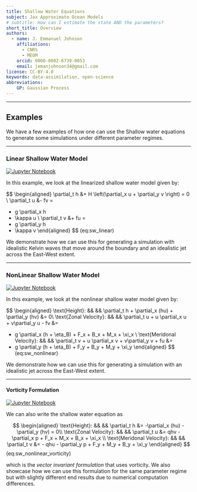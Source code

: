 ```yaml
---
title: Shallow Water Equations
subject: Jax Approximate Ocean Models
# subtitle: How can I estimate the state AND the parameters?
short_title: Overview
authors:
  - name: J. Emmanuel Johnson
    affiliations:
      - CNRS
      - MEOM
    orcid: 0000-0002-6739-0053
    email: jemanjohnson34@gmail.com
license: CC-BY-4.0
keywords: data-assimilation, open-science
abbreviations:
    GP: Gaussian Process
---
```




---
## Examples

We have a few examples of how one can use the Shallow water equations to generate some simulations under different parameter regimes.


---
### Linear Shallow Water Model

[![Jupyter Notebook](https://img.shields.io/badge/jupyter-%23FA0F00.svg?style=for-the-badge&logo=jupyter&logoColor=white)](./sw_linear_jet_api1)

In this example, we look at the linearized shallow water model given by:

$$
\begin{aligned}
\partial_t h &+ H
\left(\partial_x u + \partial_y v \right) = 0 \\
\partial_t u &- fv =
- g \partial_x h
- \kappa u \\
\partial_t v &+ fu =
- g \partial_y h
- \kappa v
\end{aligned}
$$ (eq:sw_linear)

We demonstrate how we can use this for generating a simulation with idealistic Kelvin waves that move around the boundary and an idealistic jet across the East-West extent.


---
### NonLinear Shallow Water Model

[![Jupyter Notebook](https://img.shields.io/badge/jupyter-%23FA0F00.svg?style=for-the-badge&logo=jupyter&logoColor=white)](./sw_nonlinear_jet_api1)

In this example, we look at the nonlinear shallow water model given by:

$$
\begin{aligned}
\text{Height}: && &&
\partial_t h + 
\partial_x (hu) + \partial_y (hv) &= 0\\
\text{Zonal Velocity}: && &&
\partial_t u + 
u \partial_x u + v\partial_y u - fv &=
- g \partial_x (h + \eta_B) + F_x + B_x + M_x + \xi_x \\
\text{Meridonal Velocity}: && &&
\partial_t v + 
u \partial_x v + v\partial_y v + fu &=
- g \partial_y (h + \eta_B) + F_y + B_y + M_y + \xi_y
\end{aligned}
$$  (eq:sw_nonlinear)


We demonstrate how we can use this for generating a simulation with an idealistic jet across the East-West extent.


---
#### Vorticity Formulation

[![Jupyter Notebook](https://img.shields.io/badge/jupyter-%23FA0F00.svg?style=for-the-badge&logo=jupyter&logoColor=white)](./sw_nonlinear_jet_api1)

We can also write the shallow water equation as

$$
\begin{aligned}
\text{Height}: && &&
\partial_t h &=  
-\partial_x (hu) - \partial_y (hv) = 0\\
\text{Zonal Velocity}: && &&
\partial_t u &= 
qhv - \partial_x p + F_x + M_x + B_x + \xi_x \\
\text{Meridonal Velocity}: && &&
\partial_t v
&= - qhu - \partial_y p + F_y + M_y + B_y + \xi_y
\end{aligned}
$$  (eq:sw_nonlinear_vorticity)

which is the *vector invariant formulation* that uses vorticity.
We also showcase how we can use this formulation for the same parameter regime but with slightly different end results due to numerical computation differences.